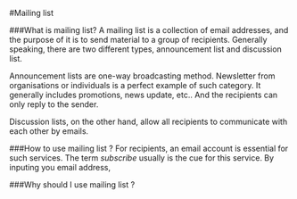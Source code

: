#Mailing list


###What is mailing list? 
A mailing list is a collection of email addresses, and the purpose of it is to send material to a group of recipients. Generally speaking, there are two different types, announcement list and discussion list. 

Announcement lists are one-way broadcasting method. Newsletter from organisations or individuals is a perfect example of such category. It generally includes promotions, news update, etc.. And the recipients can only reply to the sender. 

Discussion lists, on the other hand, allow all recipients to communicate with each other by emails. 

###How to use mailing list ?
For recipients, an email account is essential for such services. The term *subscribe* usually is the cue for this service. By inputing you email address, 

###Why should I use mailing list ?




